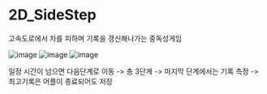 # 2D_SideStep

고속도로에서 차를 피하며 기록을 갱신해나가는 중독성게임

![image](https://user-images.githubusercontent.com/48191157/71569128-3f518680-2b10-11ea-868c-dc338c99a6db.png) ![image](https://user-images.githubusercontent.com/48191157/71569136-47112b00-2b10-11ea-9cd0-6256898e5301.png) ![image](https://user-images.githubusercontent.com/48191157/71569163-82abf500-2b10-11ea-8e40-303a8ab98474.png)

일정 시간이 넘으면 다음단계로 이동   -> 총 3단계  ->   마지막 단계에서는 기록 측정 -> 최고기록은 어플이 종료되어도 저장




